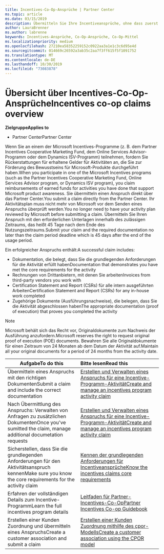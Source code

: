```yaml
---
title: Incentives-Co-Op-Ansprüche | Partner Center
ms.topic: article
ms.date: 03/15/2019
description: Übermitteln Sie Ihre Incentiveansprüche, ohne dass zuerst Ihr Aktivitätsplan überprüft werden muss.
author: LauraBrenner
ms.author: labrenne
keywords: Incentives-Ansprüche, Co-Op-Ansprüche, Co-Op-Mittel
ms.localizationpriority: medium
ms.openlocfilehash: 27210ea58352259152c0922aa3a1e1c3c6d95e4d
ms.sourcegitcommit: 014669c26592a3ab35c2aa7f3ff615f5f1091752
ms.translationtype: MT
ms.contentlocale: de-DE
ms.lasthandoff: 10/30/2019
ms.locfileid: "73083878"
---
```

# <a name="incentives-co-op-claims-overview"></a><span data-ttu-id="87e3e-104">Übersicht über Incentives-Co-Op-Ansprüche</span><span class="sxs-lookup"><span data-stu-id="87e3e-104">Incentives co-op claims overview</span></span>

<span data-ttu-id="87e3e-105">**Zielgruppe**</span><span class="sxs-lookup"><span data-stu-id="87e3e-105">**Applies to**</span></span>

- <span data-ttu-id="87e3e-106">Partner Center</span><span class="sxs-lookup"><span data-stu-id="87e3e-106">Partner Center</span></span>

<span data-ttu-id="87e3e-107">Wenn Sie an einem der Microsoft Incentives-Programme (z. B. dem Partner Incentives Cooperative Marketing Fund, dem Online Services Advisor-Programm oder dem Dynamics ISV-Programm) teilnehmen, fordern Sie Rückerstattungen für erhaltene Gelder für Aktivitäten an, die Sie zur Förderung des Bewusstseins für Microsoft-Produkte durchgeführt haben.</span><span class="sxs-lookup"><span data-stu-id="87e3e-107">When you participate in one of the Microsoft Incentives programs (such as the Partner Incentives Cooperative Marketing Fund, Online Services Advisor program, or Dynamics ISV program), you claim reimbursements of earned funds for activities you have done that support Microsoft product awareness.</span></span> <span data-ttu-id="87e3e-108">Sie übermitteln einen Anspruch direkt über das Partner Center.</span><span class="sxs-lookup"><span data-stu-id="87e3e-108">You submit a claim directly from the Partner Center.</span></span> <span data-ttu-id="87e3e-109">Ihr Aktivitätsplan muss nicht mehr von Microsoft vor dem Senden eines Anspruchs überprüft werden.</span><span class="sxs-lookup"><span data-stu-id="87e3e-109">You no longer need to have your activity plan reviewed by Microsoft before submitting a claim.</span></span> <span data-ttu-id="87e3e-110">Übermitteln Sie Ihren Anspruch mit den erforderlichen Unterlagen innerhalb des zulässigen Zeitraums, das heißt 45 Tage nach dem Ende des Nutzungszeitraums.</span><span class="sxs-lookup"><span data-stu-id="87e3e-110">Submit your claim and the required documentation no later than the claim period deadline which is 45 days after the end of the usage period.</span></span> 

<span data-ttu-id="87e3e-111">Ein erfolgreicher Anspruchs enthält:</span><span class="sxs-lookup"><span data-stu-id="87e3e-111">A successful claim includes:</span></span>

- <span data-ttu-id="87e3e-112">Dokumentation, die belegt, dass Sie die grundlegenden Anforderungen für die Aktivität erfüllt haben</span><span class="sxs-lookup"><span data-stu-id="87e3e-112">Documentation that demonstrates you have met the core requirements for the activity</span></span>
- <span data-ttu-id="87e3e-113">Rechnungen von Drittanbietern, mit denen Sie arbeiten</span><span class="sxs-lookup"><span data-stu-id="87e3e-113">Invoices from third-party vendors you work with</span></span>
- <span data-ttu-id="87e3e-114">Certification Statement and Report (CSRs) für alle intern ausgeführten Arbeiten</span><span class="sxs-lookup"><span data-stu-id="87e3e-114">Certification Statement and Report (CSRs) for any in-house work completed</span></span>
- <span data-ttu-id="87e3e-115">Zugehörige Dokumente (Ausführungsnachweise), die belegen, dass Sie die Aktivität abgeschlossen haben</span><span class="sxs-lookup"><span data-stu-id="87e3e-115">The appropriate documentation (proof of execution) that proves you completed the activity</span></span> 

>[!NOTE]
><span data-ttu-id="87e3e-116">Microsoft behält sich das Recht vor, Originaldokumente zum Nachweis der Ausführung anzufordern.</span><span class="sxs-lookup"><span data-stu-id="87e3e-116">Microsoft reserves the right to request original proof of execution (POE) documents.</span></span> <span data-ttu-id="87e3e-117">Bewahren Sie alle Originaldokumente für einen Zeitraum von 24 Monaten ab dem Datum der Aktivität auf.</span><span class="sxs-lookup"><span data-stu-id="87e3e-117">Maintain all your original documents for a period of 24 months from the activity date.</span></span> 

|<span data-ttu-id="87e3e-118">**Aufgabe**</span><span class="sxs-lookup"><span data-stu-id="87e3e-118">**To do this**</span></span>   |<span data-ttu-id="87e3e-119">**Bitte lesen**</span><span class="sxs-lookup"><span data-stu-id="87e3e-119">**Read this**</span></span>   |
|-----------------|:--------------------------------------|
|<span data-ttu-id="87e3e-120">Übermitteln eines Anspruchs mit den richtigen Dokumenten</span><span class="sxs-lookup"><span data-stu-id="87e3e-120">Submit a claim and include the correct documentation</span></span>|[<span data-ttu-id="87e3e-121">Erstellen und Verwalten eines Anspruchs für eine Incentive-Programm-Aktivität</span><span class="sxs-lookup"><span data-stu-id="87e3e-121">Create and manage an incentives program activity claim</span></span>](create-incentives-claims.md)|
|<span data-ttu-id="87e3e-122">Nach Übermittlung des Anspruchs: Verwalten von Anfragen zu zusätzlichen Dokumenten</span><span class="sxs-lookup"><span data-stu-id="87e3e-122">Once you've sumitted the claim, manage additional documetation requests</span></span>|[<span data-ttu-id="87e3e-123">Erstellen und Verwalten eines Anspruchs für eine Incentive-Programm-Aktivität</span><span class="sxs-lookup"><span data-stu-id="87e3e-123">Create and manage an incentives program activity claim</span></span>](create-incentives-claims.md)  |
|<span data-ttu-id="87e3e-124">Sicherstellen, dass Sie die grundlegenden Anforderungen für den Aktivitätsanspruch kennen</span><span class="sxs-lookup"><span data-stu-id="87e3e-124">Make sure you know the core requirements for the activity claim</span></span>|[<span data-ttu-id="87e3e-125">Kennen der grundlegenden Anforderungen für Incentiveansprüche</span><span class="sxs-lookup"><span data-stu-id="87e3e-125">Know the incentives claims core requirements</span></span>](core-requirements.md)   |
|<span data-ttu-id="87e3e-126">Erfahren der vollständigen Details zum Incentive-Programm</span><span class="sxs-lookup"><span data-stu-id="87e3e-126">Learn the full incentives program details</span></span>|[<span data-ttu-id="87e3e-127">Leitfaden für Partner-Incentives-Co-Op</span><span class="sxs-lookup"><span data-stu-id="87e3e-127">Partner Incentives Co-op Guidebook</span></span>](https://assets.microsoft.com/coop-guidebook.pdf)
|<span data-ttu-id="87e3e-128">Erstellen einer Kunden Zuordnung und übermitteln eines Anspruchs</span><span class="sxs-lookup"><span data-stu-id="87e3e-128">Create a customer association and submit a claim</span></span> |[<span data-ttu-id="87e3e-129">Erstellen einer Kunden Zuordnung mithilfe des cpor-Modells</span><span class="sxs-lookup"><span data-stu-id="87e3e-129">Create a customer association using the CPOR model</span></span>](submit-osa-claim.md)|
                                                                                 
                                   
